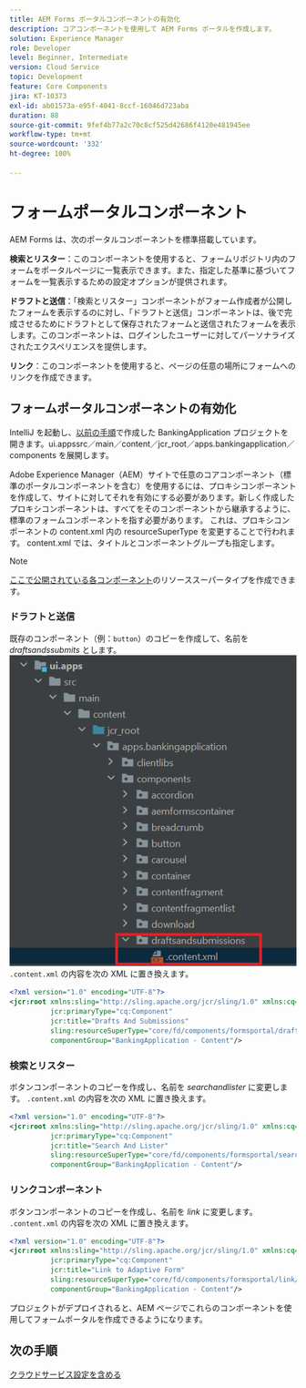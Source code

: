 ```yaml
---
title: AEM Forms ポータルコンポーネントの有効化
description: コアコンポーネントを使用して AEM Forms ポータルを作成します。
solution: Experience Manager
role: Developer
level: Beginner, Intermediate
version: Cloud Service
topic: Development
feature: Core Components
jira: KT-10373
exl-id: ab01573a-e95f-4041-8ccf-16046d723aba
duration: 88
source-git-commit: 9fef4b77a2c70c8cf525d42686f4120e481945ee
workflow-type: tm+mt
source-wordcount: '332'
ht-degree: 100%

---
```


# フォームポータルコンポーネント

AEM Forms は、次のポータルコンポーネントを標準搭載しています。

**検索とリスター**：このコンポーネントを使用すると、フォームリポジトリ内のフォームをポータルページに一覧表示できます。また、指定した基準に基づいてフォームを一覧表示するための設定オプションが提供されます。

**ドラフトと送信**：「検索とリスター」コンポーネントがフォーム作成者が公開したフォームを表示するのに対し、「ドラフトと送信」コンポーネントは、後で完成させるためにドラフトとして保存されたフォームと送信されたフォームを表示します。このコンポーネントは、ログインしたユーザーに対してパーソナライズされたエクスペリエンスを提供します。

**リンク**：このコンポーネントを使用すると、ページの任意の場所にフォームへのリンクを作成できます。

## フォームポータルコンポーネントの有効化

IntelliJ を起動し、[以前の手順](./getting-started.md)で作成した BankingApplication プロジェクトを開きます。ui.appssrc／main／content／jcr_root／apps.bankingapplication／components を展開します。

Adobe Experience Manager（AEM）サイトで任意のコアコンポーネント（標準のポータルコンポーネントを含む）を使用するには、プロキシコンポーネントを作成して、サイトに対してそれを有効にする必要があります。新しく作成したプロキシコンポーネントは、すべてをそのコンポーネントから継承するように、標準のフォームコンポーネントを指す必要があります。 これは、プロキシコンポーネントの content.xml 内の resourceSuperType を変更することで行われます。 content.xml では、タイトルとコンポーネントグループも指定します。
>[!NOTE]
>
> [ここで公開されている各コンポーネント](https://github.com/adobe/aem-core-forms-components/tree/master/ui.apps/src/main/content/jcr_root/apps/core/fd/components/formsportal)のリソーススーパータイプを作成できます。


### ドラフトと送信

既存のコンポーネント（例：`button`）のコピーを作成して、名前を _draftsandssubmits_ とします。
![draftsandssubmits](assets/forms-portal-components2.png)
`.content.xml` の内容を次の XML に置き換えます。

```xml
<?xml version="1.0" encoding="UTF-8"?>
<jcr:root xmlns:sling="http://sling.apache.org/jcr/sling/1.0" xmlns:cq="http://www.day.com/jcr/cq/1.0" xmlns:jcr="http://www.jcp.org/jcr/1.0"
          jcr:primaryType="cq:Component"
          jcr:title="Drafts And Submissions"
          sling:resourceSuperType="core/fd/components/formsportal/draftsandsubmissions/v1/draftsandsubmissions"
          componentGroup="BankingApplication - Content"/>
```

### 検索とリスター

ボタンコンポーネントのコピーを作成し、名前を _searchandlister_ に変更します。
`.content.xml` の内容を次の XML に置き換えます。


```xml
<?xml version="1.0" encoding="UTF-8"?>
<jcr:root xmlns:sling="http://sling.apache.org/jcr/sling/1.0" xmlns:cq="http://www.day.com/jcr/cq/1.0" xmlns:jcr="http://www.jcp.org/jcr/1.0"
          jcr:primaryType="cq:Component"
          jcr:title="Search And Lister"
          sling:resourceSuperType="core/fd/components/formsportal/searchlister/v1/searchlister"
          componentGroup="BankingApplication - Content"/>
```

### リンクコンポーネント

ボタンコンポーネントのコピーを作成し、名前を _link_ に変更します。 
`.content.xml` の内容を次の XML に置き換えます。


```xml
<?xml version="1.0" encoding="UTF-8"?>
<jcr:root xmlns:sling="http://sling.apache.org/jcr/sling/1.0" xmlns:cq="http://www.day.com/jcr/cq/1.0" xmlns:jcr="http://www.jcp.org/jcr/1.0"
          jcr:primaryType="cq:Component"
          jcr:title="Link to Adaptive Form"
          sling:resourceSuperType="core/fd/components/formsportal/link/v2/link"
          componentGroup="BankingApplication - Content"/>
```

プロジェクトがデプロイされると、AEM ページでこれらのコンポーネントを使用してフォームポータルを作成できるようになります。

## 次の手順

[クラウドサービス設定を含める](./azure-storage-fdm.md)
